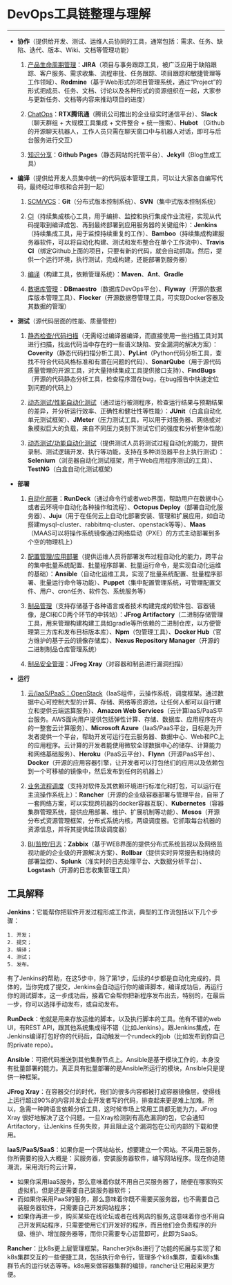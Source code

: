 # DevOps工具链整理与理解
---

* **协作**（提供给开发、测试、运维人员协同的工具，通常包括：需求、任务、缺陷、迭代、版本、Wiki、文档等管理功能）

	1. <u>产品生命周期管理</u>：**JIRA**（项目与事务跟踪工具，被广泛应用于缺陷跟踪、客户服务、需求收集、流程审批、任务跟踪、项目跟踪和敏捷管理等工作领域）、**Redmine**（基于Web形式的项目管理系统，通过“Project”的形式把成员、任务、文档、讨论以及各种形式的资源组织在一起，大家参与更新任务、文档等内容来推动项目的进度）
	
	2. <u>ChatOps</u>：**RTX腾讯通**（腾讯公司推出的企业级实时通信平台）、**Slack**（聊天群组 + 大规模工具集成 + 文件整合 + 统一搜索）、**Hubot** （Github的开源聊天机器人，工作人员只需在聊天窗口中与机器人对话，即可与后台服务进行交互）
	
	3. <u>知识分享</u>：**Github Pages**（静态网站的托管平台）、**Jekyll**（Blog生成工具）


* **编译**（提供给开发人员集中统一的代码版本管理工具，可以让大家各自编写代码，最终经过审核和合并到一起）

	1. <u>SCM/VCS</u>：**Git**（分布式版本控制系统）、**SVN**（集中式版本控制系统）
	
	2. <u>CI</u>（持续集成核心工具，用于编排、监控和执行集成作业流程，实现从代码提取到编译成包、再到最终部署到应用服务器的关键组件）：**Jenkins**（持续集成工具，用于监控持续重复的工作）、**Bamboo**（持续集成构建服务器软件，可以将自动化构建、测试和发布整合在单个工作流中）、**Travis CI**（绑定Github上面的项目，只要有新的代码，就会自动抓取。然后，提供一个运行环境，执行测试，完成构建，还能部署到服务器）
	
	3. <u>编译</u>（构建工具，依赖管理系统）：**Maven**、**Ant**、**Gradle**
	
	4. <u>数据库管理</u>：**DBmaestro**（数据库DevOps平台）、**Flyway**（开源的数据库版本管理工具）、**Flocker**（开源数据卷管理工具，可实现Docker容器及其数据的管理）


* **测试**（源代码层面的性能、质量管控）

	1. <u>静态检查/代码扫描</u>（无需经过编译器编译，而直接使用一些扫描工具对其进行扫描，找出代码当中存在的一些语义缺陷、安全漏洞的解决方案）：**Coverity**（静态代码扫描分析工具）、**PyLint**（Python代码分析工具，查找不符合代码风格标准和有潜在问题的代码）、**SonarQube**（用于源代码质量管理的开源工具，对大量持续集成工具提供接口支持）、**FindBugs**（开源的代码静态分析工具，检查程序潜在bug，在bug报告中快速定位到问题的代码上）
	
	2. <u>动态测试/性能自动化测试</u>（通过运行被测程序，检查运行结果与预期结果的差异，并分析运行效率、正确性和健壮性等性能）：**JUnit**（白盒自动化单元测试框架）、**JMeter**（压力测试工具，可以用于对服务器、网络或对象模拟巨大的负载，来自不同压力类别下测试它们的强度和分析整体性能）
	
	3. <u>动态测试/功能自动化测试</u>（提供测试人员将测试过程自动化的能力，提供录制、测试逻辑开发、执行等功能，支持在多种浏览器平台上执行测试）：**Selenium**（浏览器自动化测试框架，用于Web应用程序测试的工具）、**TestNG**（白盒自动化测试框架）


* **部署**

	1. <u>自动化部署</u>：**RunDeck**（通过命令行或者web界面，帮助用户在数据中心或者云环境中自动化各种操作和流程）、**Octopus Deploy**（部署自动化服务器）、**Juju**（用于在任何云上自动化部署安装、管理和扩展应用，如自动搭建mysql-cluster、rabbitmq-cluster、openstack等等）、**Maas**（MAAS可以将操作系统镜像通过网络启动（PXE）的方式主动部署到多个空的物理机上）
	
	2. <u>配置管理/应用部署</u>（提供运维人员将部署发布过程自动化的能力，跨平台的集中批量系统配置、批量程序部署、批量运行命令，是实现自动化运维的基础）：**Ansible**（自动化运维工具，实现了批量系统配置、批量程序部署、批量运行命令等功能）、**Puppet**（集中配置管理系统，可管理配置文件、用户、cron任务、软件包、系统服务等）
	
	3. <u>制品管理</u>（支持存储基于各种语言或者技术构建完成的软件包、容器镜像，是CI和CD两个环节的中转站）：**JFrog Artifactory**（二进制存储管理工具，用来管理构建构建工具如gradle等所依赖的二进制仓库，以方便管理第三方库和发布目标版本库）、**Npm**（包管理工具）、**Docker Hub**（官方维护的基于云的镜像存储库）、**Nexus Repository Manager**（开源的二进制制品仓库管理系统）
	
	4. <u>制品安全管理</u>：**JFrog Xray**（对容器和制品进行漏洞扫描）


* **运行**

	1. <u>云/IaaS/PaaS：OpenStack</u>（IaaS组件，云操作系统，调度框架。通过数据中心可控制大型的计算、存储、网络等资源池，让任何人都可以自行建立和提供云端运算服务）、**Amazon Web Services**（云计算IaaS/PaaS平台服务。AWS面向用户提供包括弹性计算、存储、数据库、应用程序在内的一整套云计算服务）、**Microsoft Azure**（IaaS/PaaS平台，目标是为开发者提供一个平台，帮助开发可运行在云服务器、数据中心、Web和PC上的应用程序。云计算的开发者能使用微软全球数据中心的储存、计算能力和网络基础服务）、**Heroku**（PaaS云平台）、**Flynn**（开源PaaS平台）、**Docker**（开源的应用容器引擎，让开发者可以打包他们的应用以及依赖包到一个可移植的镜像中，然后发布到任何的机器上）
	
	2. <u>业务流程调度</u>（支持对软件及其依赖环境进行标准化和打包，可以运行在主流操作系统上）：**Rancher**（开源的企业级容器部署与管理平台，自带了一套网络方案，可以实现跨机器的docker容器互联）、**Kubernetes**（容器集群管理系统，提供应用部署、维护、扩展机制等功能）、**Mesos**（开源分布式资源管理框架，分布式系统内核，两级调度器。它抓取每台机器的资源信息，并将其提供给顶级调度器）
	
	3. <u>BI/监控/日志</u>：**Zabbix**（基于WEB界面的提供分布式系统监视以及网络监视功能的企业级的开源解决方案）、**Rollbar**（提供实时异常报告和持续的部署监控）、**Splunk**（准实时的日志处理平台、大数据分析平台）、**Logstash**（开源的日志收集管理工具）

工具解释
---

**Jenkins**：它能帮你把软件开发过程形成工作流，典型的工作流包括以下几个步骤：

	1. 开发；
	2. 提交；
	3. 编译；
	4. 测试；
	5. 发布。

有了Jenkins的帮助，在这5步中，除了第1步，后续的4步都是自动化完成的，具体的，当你完成了提交，Jenkins会自动运行你的编译脚本，编译成功后，再运行你的测试脚本，这一步成功后，接着它会帮你把新程序发布出去，特别的，在最后一步，你可以选择手动发布，或自动发布。

**RunDeck**：他就是用来存放运维的脚本，以及执行脚本的工具。他有不错的web UI，有REST API，跟其他系统集成得不错（比如Jenkins）。跟Jenkins集成，在Jenkins编译打包好你的代码后，自动触发一个rundeck的job（比如发布到你自己的private repo）。

**Ansible**：可把代码推送到其他集群节点上。Ansible是基于模块工作的，本身没有批量部署的能力。真正具有批量部署的是Ansible所运行的模块，Ansible只是提供一种框架。

**JFrog Xray**：在容器交付的时代，我们的很多内容都被打成容器镜像层，使得线上运行超过90%的内容并发企业开发者写的代码，排查起来更是难上加难。所以，急需一种跨语言依赖分析工具，这时候市场上常用工具都无能为力。JFrog Xray 很好地解决了这个问题。一旦Xray检测到有高危漏洞的包，它会通知Artifactory，让Jenkins 任务失败，并且阻止这个漏洞包在公司内部的下载和使用。

**IaaS/PaaS/SaaS**：如果你是一个网站站长，想要建立一个网站。不采用云服务，你所需要的投入大概是：买服务器，安装服务器软件，编写网站程序。现在你追随潮流，采用流行的云计算，
* 如果你采用IaaS服务，那么意味着你就不用自己买服务器了，随便在哪家购买虚拟机，但是还是需要自己装服务器软件；
* 而如果你采用PaaS的服务，那么意味着你既不需要买服务器，也不需要自己装服务器软件，只需要自己开发网站程序；
* 如果你再进一步，购买某些在线论坛或者在线网店的服务,这意味着你也不用自己开发网站程序，只需要使用它们开发好的程序，而且他们会负责程序的升级、维护、增加服务器等，而你只需要专心运营即可，此即为SaaS。

**Rancher**：比k8s更上层管理框架。Rancher对k8s进行了功能的拓展与实现了和k8s集群交互的一些便捷工具，包括执行命令行，管理多个k8s集群，查看k8s集群节点的运行状态等等。k8s用来做容器集群的编排，rancher让它用起来更方便。
